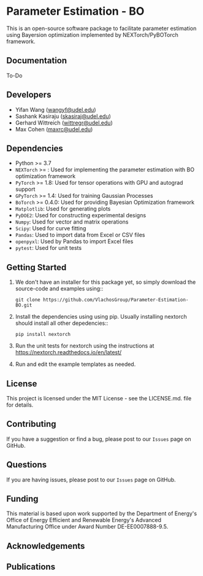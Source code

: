 # Parameter Estimation - BO

This is an open-source software package to facilitate parameter estimation using 
Bayersion optimization implemented by NEXTorch/PyBOTorch framework.

Documentation
-------------

To-Do


Developers
----------

-  Yifan Wang (wangyf@udel.edu)
-  Sashank Kasiraju (skasiraj@udel.edu)
-  Gerhard Wittreich (wittregr@udel.edu)
-  Max Cohen (maxrc@udel.edu)

Dependencies
------------

-  Python >= 3.7
-  `NEXTorch` >=  : Used for implementing the parameter estimation with BO optimization framework
-  `PyTorch` >= 1.8: Used for tensor operations with GPU and autograd support
-  `GPyTorch` >= 1.4: Used for training Gaussian Processes
-  `BoTorch` >= 0.4.0: Used for providing Bayesian Optimization framework
-  `Matplotlib`: Used for generating plots
-  `PyDOE2`: Used for constructing experimental designs
-  `Numpy`: Used for vector and matrix operations
-  `Scipy`: Used for curve fitting
-  `Pandas`: Used to import data from Excel or CSV files
-  `openpyxl`: Used by Pandas to import Excel files
-  `pytest`: Used for unit tests


Getting Started
---------------

1. We don't have an installer for this package yet, so simply download the source-code and examples using::
   
   `git clone https://github.com/VlachosGroup/Parameter-Estimation-BO.git`

2. Install the dependencies using using pip. Usually installing nextorch should install all other depedencies::

    `pip install nextorch`

3. Run the unit tests for nextorch using the instructions at https://nextorch.readthedocs.io/en/latest/

4. Run and edit the example templates as needed. 


License
-------

This project is licensed under the MIT License - see the LICENSE.md.
file for details.


Contributing
------------

If you have a suggestion or find a bug, please post to our `Issues` page on GitHub. 

Questions
---------

If you are having issues, please post to our `Issues` page on GitHub.

Funding
-------

This material is based upon work supported by the Department of Energy's Office 
of Energy Efficient and Renewable Energy's Advanced Manufacturing Office under 
Award Number DE-EE0007888-9.5.

Acknowledgements
------------------

 

Publications
------------

